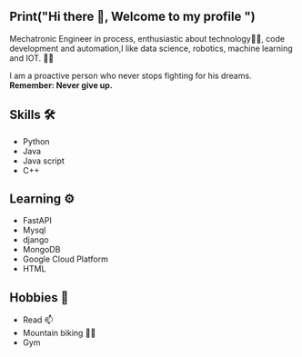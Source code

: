 ## Print("Hi there 👋, Welcome to my profile ")
Mechatronic Engineer in process, enthusiastic about technology:technologist:, code development and automation,I like data science, robotics, machine learning and IOT. :mechanical_arm::robot:

I am a proactive person who never stops fighting for his dreams.
**Remember: Never give up.** 
## Skills :hammer_and_wrench:
- Python 
- Java
- Java script
- C++

## Learning :gear:
- FastAPI
- Mysql
- django
- MongoDB
- Google Cloud Platform
- HTML


## Hobbies :test_tube:
- Read 📫
- Mountain biking :biking_man:
- Gym





<!--
**Jodezamb/Jodezamb** is a ✨ _special_ ✨ repository because its `README.md` (this file) appears on your GitHub profile.

Here are some ideas to get you started:

- 🔭 I’m currently working on ...
- 🌱 I’m currently learning ...
- 👯 I’m looking to collaborate on ...
- 🤔 I’m looking for help with ...
- 💬 Ask me about ...
- 📫 How to reach me: ...
- 😄 Pronouns: ...
- ⚡ Fun fact: ...
-->
